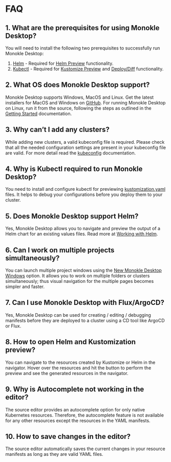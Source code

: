 # FAQ

## **1. What are the prerequisites for using Monokle Desktop?**

You will need to install the following two prerequisites to successfully run Monokle Desktop:

1. [Helm](https://helm.sh/docs/intro/install/) - Required for [Helm Preview](./helm.md#helm-preview) functionality.
2. [Kubectl](https://kubernetes.io/docs/tasks/tools/) - Required for [Kustomize Preview](./kustomize.md#kustomize-preview) and [Deploy/Diff](./apply-and-diff.md) functionality.

## **2. What OS does Monokle Desktop support?**

Monokle Desktop supports Windows, MacOS and Linux. Get the latest installers for MacOS and Windows on [GitHub](https://github.com/kubeshop/monokle). For running Monokle Desktop on
Linux, run it from the source, following the steps as outlined in the [Getting Started](./getting-started.md) documentation.

## **3. Why can’t I add any clusters?**

While adding new clusters, a valid kubeconfig file is required. Please check that all the needed configuration settings
are present in your kubeconfig file are valid. For more detail
read the [kubeconfig](https://kubernetes.io/docs/concepts/configuration/organize-cluster-access-kubeconfig/) documentation.

## **4. Why is Kubectl required to run Monokle Desktop?**

You need to install and configure kubectl for previewing [kustomization.yaml](./kustomize.md) files. It helps to debug
your configurations before you deploy them to your cluster.

## **5. Does Monokle Desktop support Helm?**

Yes, Monokle Desktop allows you to navigate and preview the output of a Helm chart for an existing values files. Read more at
[Working with Helm](./helm.md).

## **6. Can I work on multiple projects simultaneously?**

You can launch multiple project windows using the [New Monokle Desktop Windows](./overview/#multiple-windows) option. It allows
you to work on multiple folders or clusters simultaneously; thus visual navigation for the multiple pages becomes simpler
and faster.

## **7. Can I use Monokle Desktop with Flux/ArgoCD?**

Yes, Monokle Desktop can be used for creating / editing / debugging manifests before they are deployed to a cluster using a CD tool
like ArgoCD or Flux.

## **8. How to open Helm and Kustomization preview?**

You can navigate to the resources created by Kustomize or Helm in the navigator. Hover over the resources and hit the
 button to perform the preview and see the generated resources in the navigator.

## **9. Why is Autocomplete not working in the editor?**

The source editor provides an autocomplete option for only native Kubernetes resources. Therefore, the autocomplete feature is not available for any other resources except the resources in the YAML manifests.

## **10. How to save changes in the editor?**

The source editor automatically saves the current changes in your resource manifests as long as they are valid YAML files.